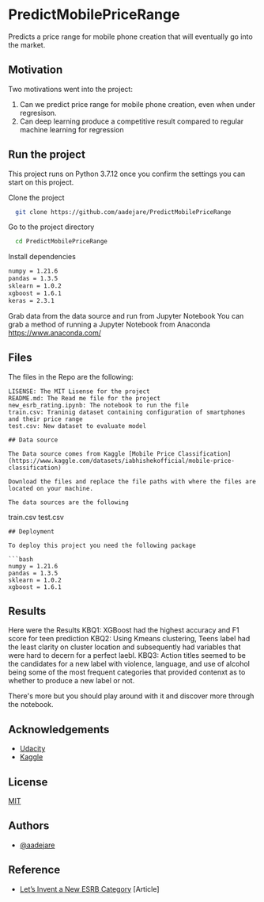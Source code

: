 # PredictMobilePriceRange

Predicts a price range for mobile phone creation that will eventually go into the market.
## Motivation

Two motivations went into the project:

1. Can we predict price range for mobile phone creation, even when under regresison.
2. Can deep learning produce a competitive result compared to regular machine learning for regression

## Run the project

This project runs on Python 3.7.12  once you confirm the settings you can start on this project.

Clone the project

```bash
  git clone https://github.com/aadejare/PredictMobilePriceRange
```

Go to the project directory

```bash
  cd PredictMobilePriceRange
```

Install dependencies

```bash
numpy = 1.21.6
pandas = 1.3.5
sklearn = 1.0.2
xgboost = 1.6.1
keras = 2.3.1
```

Grab data from the data source and run from Jupyter Notebook You can grab a method of running a Jupyter Notebook from Anaconda https://www.anaconda.com/


## Files


The files in the Repo are the following:
```
LISENSE: The MIT Lisense for the project
README.md: The Read me file for the project
new_esrb_rating.ipynb: The notebook to run the file
train.csv: Traninig dataset containing configuration of smartphones and their price range
test.csv: New dataset to evaluate model

## Data source

The Data source comes from Kaggle [Mobile Price Classification](https://www.kaggle.com/datasets/iabhishekofficial/mobile-price-classification)

Download the files and replace the file paths with where the files are located on your machine.

The data sources are the following
```
train.csv
test.csv  
```
## Deployment

To deploy this project you need the following package

```bash
numpy = 1.21.6
pandas = 1.3.5
sklearn = 1.0.2
xgboost = 1.6.1
```


## Results

Here were the Results
KBQ1: XGBoost had the highest accuracy and F1 score for teen prediction
KBQ2: Using Kmeans clustering, Teens label had the least clarity on cluster location and subsequently had variables that were hard to decern for a perfect laebl.
KBQ3: Action titles seemed to be the candidates for a new label with violence, language, and use of alcohol being some of the most frequent categories that provided contenxt as to whether to produce a new label or not.

There's more but you should play around with it and discover more through the notebook.
## Acknowledgements

 - [Udacity](www.udacity.com)
 - [Kaggle](www.kaggle.com)


## License

[MIT](https://choosealicense.com/licenses/mit/)


## Authors

- [@aadejare](https://www.github.com/aadejare)

## Reference 

- [Let’s Invent a New ESRB Category](https://projectpioneer.wordpress.com/2022/09/14/lets-invent-a-new-esrb-category/) [Article]
